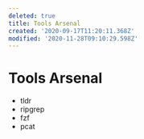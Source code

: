 ```yaml
---
deleted: true
title: Tools Arsenal
created: '2020-09-17T11:20:11.368Z'
modified: '2020-11-28T09:10:29.598Z'
---
```


# Tools Arsenal

* tldr
* ripgrep
* fzf
* pcat

